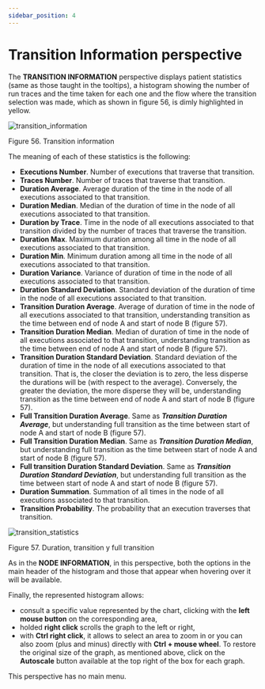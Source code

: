```yaml
---
sidebar_position: 4
---
```


# Transition Information perspective

The **TRANSITION INFORMATION** perspective displays patient statistics (same as those taught in the tooltips), a histogram showing the number of run traces and the time taken for each one and the flow where the transition selection was made, which as shown in figure 56, is dimly highlighted in yellow.

![transition_information](/img/transition-information.png "transition_information")

Figure 56. Transition information

The meaning of each of these statistics is the following:
*	**Executions Number**. Number of executions that traverse that transition.
*	**Traces Number**. Number of traces that traverse that transition.
*	**Duration Average**. Average duration of the time in the node of all executions associated to that transition.
*	**Duration Median**. Median of the duration of time in the node of all executions associated to that transition.
*	**Duration by Trace**. Time in the node of all executions associated to that transition divided by the number of traces that traverse the transition.
*	**Duration Max**. Maximum duration among all time in the node of all executions associated to that transition.
*	**Duration Min**. Minimum duration among all time in the node of all executions associated to that transition.
*	**Duration Variance**. Variance of duration of time in the node of all executions associated to that transition. 
*	**Duration Standard Deviation**. Standard deviation of the duration of time in the node of all executions associated to that transition. 
*	**Transition Duration Average**. Average of duration of time in the node of all executions associated to that transition, understanding transition as the time between end of node A and start of node B (figure 57).
*	**Transition Duration Median**. Median of duration of time in the node of all executions associated to that transition, understanding transition as the time between end of node A and start of node B (figure 57). 
*	**Transition Duration Standard Deviation**. Standard deviation of the duration of time in the node of all executions associated to that transition. That is, the closer the deviation is to zero, the less disperse the durations will be (with respect to the average). Conversely, the greater the deviation, the more disperse they will be, understanding transition as the time between end of node A and start of node B (figure 57).
*	**Full Transition Duration Average**. Same as **_Transition Duration Average_**, but understanding full transition as the time between start of node A and start of node B (figure 57). 
*	**Full Transition Duration Median**. Same as **_Transition Duration Median_**, but understanding full transition as the time between start of node A and start of node B (figure 57).
*	**Full transition Duration Standard Deviation**. Same as **_Transition Duration Standard Deviation_**, but understanding full transition as the time between start of node A and start of node B (figure 57).
*	**Duration Summation**. Summation of all times in the node of all executions associated to that transition.
*	**Transition Probability**. The probability that an execution traverses that transition.

![transition_statistics](/img/calculo_transiciones.png "transition_statistics")

Figure 57. Duration, transition y full transition

As in the **NODE INFORMATION**, in this perspective, both the options in the main header of the histogram and those that appear when hovering over it will be available.

Finally, the represented histogram allows:
*   consult a specific value represented by the chart, clicking with the **left mouse button** on the corresponding area,
*   holded **right click** scrolls the graph to the left or right,
*   with **Ctrl right click**, it allows to select an area to zoom in or you can also zoom (plus and minus) directly with **Ctrl + mouse wheel**. To restore the original size of the graph, as mentioned above, click on the **Autoscale** button available at the top right of the box for each graph.

This perspective has no main menu.

